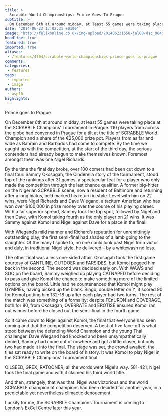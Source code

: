 ```yaml
---
title: >
  Scrabble World Championships: Prince Goes To Prague
subtitle: >
  On December 6th at around midday, at least 55 games were taking place at the SCRABBLE Champions’ Tournament in Prague. 110 players from across the globe had convened in Prague for a tilt at the title of SCRABBLE World Champion and a share of the €25,000 prize pot.
date: "2014-06-23 13:02:31 +0100"
image: "http://felixonline.co.uk/img/upload/201406231558-jal08-dsc_9645-copy.jpg"
headline: true
featured: true
imported: true
aliases:
 - /features/4704/scrabble-world-championships-prince-goes-to-prague
comments:
categories:
 - features
tags:
 - imported
 - image
authors:
 - wsp10
highlights:
---
```


Prince goes to Prague

On December 6th at around midday, at least 55 games were taking place at the SCRABBLE Champions’ Tournament in Prague. 110 players from across the globe had convened in Prague for a tilt at the title of SCRABBLE World Champion and a share of the €25,000 prize pot. Players from as far and wide as Bahrain and Barbados had come to compete. By the time we caught up with the competition, at the start of the third day, the serious contenders had already begun to make themselves known. Foremost amongst them was one Nigel Richards.

By the time the final day broke, over 100 comers had been cut down to a final four. Sammy Okosagah, the Cinderella story of the tournament, stood top of the rankings after 31 games, a spectacular feat for a player who only made the competition through the last chance qualifier. A former big-hitter on the Nigerian SCRABBLE scene, now a resident of Baltimore and returning after a long hiatus, he’d marked his return in style. Level with him on 22 wins, were Nigel Richards and Dave Wiegand, a taciturn American who has won over $100,000 in prize money over the course of his playing career. With a far superior spread, Sammy took the top spot, followed by Nigel and then Dave, with Komol taking fourth as the only player on 21 wins. It was Sammy against Komol and Nigel against Dave for a place in the final.

With Wiegand’s mild manner and Richard’s reputation for unremittingly outstanding play, the first semi-final had shades of a lamb going to the slaughter. Of the many I spoke to, no one could look past Nigel for a victor and duly, in traditional Nigel style, he delivered – by a whitewash no less.

The other final was a less one-sided affair. Okosagah took the first game courtesy of GANTLINE, OUTDOER and FARSIDES, but Komol pegged him back in the second. The second was decided early on. With WAWS and SUQ on the board, Sammy weighed up playing CATNAPED before deciding to pass and give Komol the chance to make something more of the limited options on the board. Little had he countenanced that Komol might play GYMPIEs, having picked up the blank. Bingo, double letter on Y, it scored 90 for Komol putting him 132-18 up after each player had two turns. The rest of the match was something of a formality; despite FEnURON and COVERAGE, both for 80, from Okosagah, OVERRATE and EROTISE ensured Komol ran out winner before he closed out the semi-final in the fourth game.

So it came down to Nigel against Komol, the final that everyone had seen coming and that the competition deserved. A best of five face-off is what stood between the defending World Champion and the young Thai challenger. Dave Wiegand had knocked and been unsympathetically denied, Sammy had come out of nowhere and got a little closer, but only two had made it into the final. The stage was set, the crowd awaited, the tiles sat ready to write on the board of history. It was Komol to play Nigel in the SCRABBLE Champions’ Tournament final.

OILSEED, GREX, RATOONER; all the words went Nigel’s way. 581-421, Nigel took the final game and with it claimed his third world title.

And then, strangely, that was that. Nigel was victorious and the world SCRABBLE champion of champions had been decided for another year, in a predictable yet nevertheless climactic denouement.

Luckily for me, the SCRABBLE Champions Tournament is coming to London’s ExCel Centre later this year.
